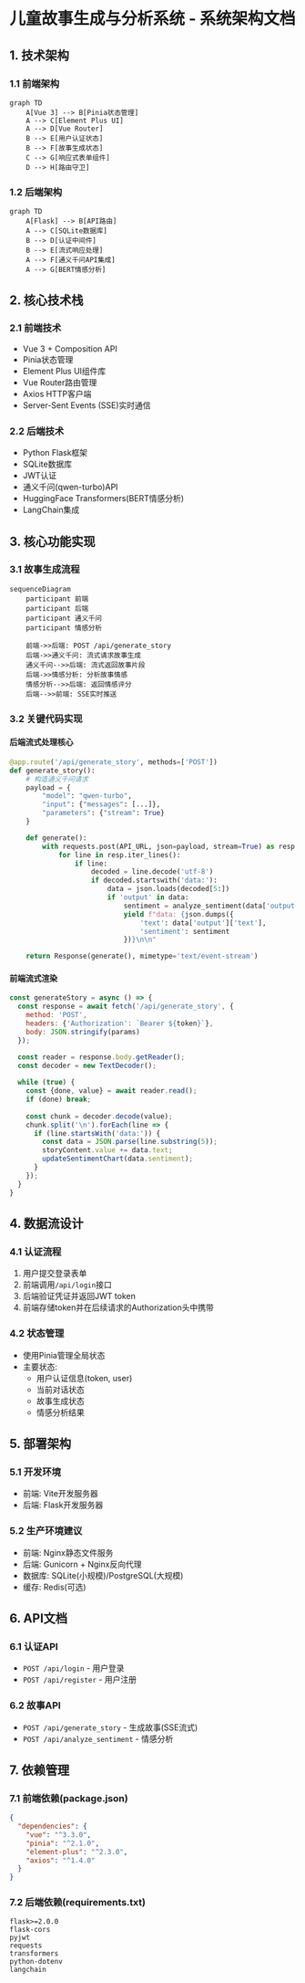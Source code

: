 # 儿童故事生成与分析系统 - 系统架构文档

## 1. 技术架构

### 1.1 前端架构
```mermaid
graph TD
    A[Vue 3] --> B[Pinia状态管理]
    A --> C[Element Plus UI]
    A --> D[Vue Router]
    B --> E[用户认证状态]
    B --> F[故事生成状态]
    C --> G[响应式表单组件]
    D --> H[路由守卫]
```

### 1.2 后端架构
```mermaid
graph TD
    A[Flask] --> B[API路由]
    A --> C[SQLite数据库]
    B --> D[认证中间件]
    B --> E[流式响应处理]
    A --> F[通义千问API集成]
    A --> G[BERT情感分析]
```

## 2. 核心技术栈

### 2.1 前端技术
- Vue 3 + Composition API
- Pinia状态管理
- Element Plus UI组件库
- Vue Router路由管理
- Axios HTTP客户端
- Server-Sent Events (SSE)实时通信

### 2.2 后端技术
- Python Flask框架
- SQLite数据库
- JWT认证
- 通义千问(qwen-turbo)API
- HuggingFace Transformers(BERT情感分析)
- LangChain集成

## 3. 核心功能实现

### 3.1 故事生成流程
```mermaid
sequenceDiagram
    participant 前端
    participant 后端
    participant 通义千问
    participant 情感分析
    
    前端->>后端: POST /api/generate_story
    后端->>通义千问: 流式请求故事生成
    通义千问-->>后端: 流式返回故事片段
    后端->>情感分析: 分析故事情感
    情感分析-->>后端: 返回情感评分
    后端-->>前端: SSE实时推送
```

### 3.2 关键代码实现

#### 后端流式处理核心
```python
@app.route('/api/generate_story', methods=['POST'])
def generate_story():
    # 构造通义千问请求
    payload = {
        "model": "qwen-turbo",
        "input": {"messages": [...]},
        "parameters": {"stream": True}
    }

    def generate():
        with requests.post(API_URL, json=payload, stream=True) as resp:
            for line in resp.iter_lines():
                if line:
                    decoded = line.decode('utf-8')
                    if decoded.startswith('data:'):
                        data = json.loads(decoded[5:])
                        if 'output' in data:
                            sentiment = analyze_sentiment(data['output']['text'])
                            yield f"data: {json.dumps({
                                'text': data['output']['text'],
                                'sentiment': sentiment
                            })}\n\n"

    return Response(generate(), mimetype='text/event-stream')
```

#### 前端流式渲染
```javascript
const generateStory = async () => {
  const response = await fetch('/api/generate_story', {
    method: 'POST',
    headers: {'Authorization': `Bearer ${token}`},
    body: JSON.stringify(params)
  });

  const reader = response.body.getReader();
  const decoder = new TextDecoder();
  
  while (true) {
    const {done, value} = await reader.read();
    if (done) break;
    
    const chunk = decoder.decode(value);
    chunk.split('\n').forEach(line => {
      if (line.startsWith('data:')) {
        const data = JSON.parse(line.substring(5));
        storyContent.value += data.text;
        updateSentimentChart(data.sentiment);
      }
    });
  }
}
```

## 4. 数据流设计

### 4.1 认证流程
1. 用户提交登录表单
2. 前端调用`/api/login`接口
3. 后端验证凭证并返回JWT token
4. 前端存储token并在后续请求的Authorization头中携带

### 4.2 状态管理
- 使用Pinia管理全局状态
- 主要状态:
  - 用户认证信息(token, user)
  - 当前对话状态
  - 故事生成状态
  - 情感分析结果

## 5. 部署架构

### 5.1 开发环境
- 前端: Vite开发服务器
- 后端: Flask开发服务器

### 5.2 生产环境建议
- 前端: Nginx静态文件服务
- 后端: Gunicorn + Nginx反向代理
- 数据库: SQLite(小规模)/PostgreSQL(大规模)
- 缓存: Redis(可选)

## 6. API文档

### 6.1 认证API
- `POST /api/login` - 用户登录
- `POST /api/register` - 用户注册

### 6.2 故事API
- `POST /api/generate_story` - 生成故事(SSE流式)
- `POST /api/analyze_sentiment` - 情感分析

## 7. 依赖管理

### 7.1 前端依赖(package.json)
```json
{
  "dependencies": {
    "vue": "^3.3.0",
    "pinia": "^2.1.0",
    "element-plus": "^2.3.0",
    "axios": "^1.4.0"
  }
}
```

### 7.2 后端依赖(requirements.txt)
```
flask>=2.0.0
flask-cors
pyjwt
requests
transformers
python-dotenv
langchain